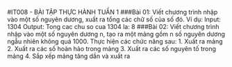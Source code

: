 ﻿#IT008 - BÀI TẬP THỰC HÀNH TUẦN 1
###Bài 01:
Viết chương trình nhập vào một số nguyên dương, xuất ra tổng các chữ số
của số đó. Ví dụ:
	Input: 1304
	Output: Tong cac chu so cua 1304 la: 8
###Bài 02:
Viết chương trình nhập vào một số nguyên dương n, tạo ra một mảng gồm
n số nguyên dương ngẫu nhiên không quá 1000. Thực hiện các chức năng sau:
	1. Xuất ra mảng
	2. Xuất ra các số hoàn hảo trong mảng
	3. Xuất ra các số nguyên tố trong mảng
	4. Sắp xếp mảng tăng dần và xuất ra